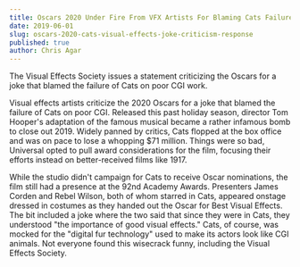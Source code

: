 ```yaml
---
title: Oscars 2020 Under Fire From VFX Artists For Blaming Cats Failure On CGI
date: 2019-06-01
slug: oscars-2020-cats-visual-effects-joke-criticism-response
published: true
author: Chris Agar
---
```


The Visual Effects Society issues a statement criticizing the Oscars for a joke that blamed the failure of Cats on poor CGI work.

Visual effects artists criticize the 2020 Oscars for a joke that blamed the failure of Cats on poor CGI. Released this past holiday season, director Tom Hooper's adaptation of the famous musical became a rather infamous bomb to close out 2019. Widely panned by critics, Cats flopped at the box office and was on pace to lose a whopping \$71 million. Things were so bad, Universal opted to pull award considerations for the film, focusing their efforts instead on better-received films like 1917.

While the studio didn't campaign for Cats to receive Oscar nominations, the film still had a presence at the 92nd Academy Awards. Presenters James Corden and Rebel Wilson, both of whom starred in Cats, appeared onstage dressed in costumes as they handed out the Oscar for Best Visual Effects. The bit included a joke where the two said that since they were in Cats, they understood "the importance of good visual effects." Cats, of course, was mocked for the "digital fur technology" used to make its actors look like CGI animals. Not everyone found this wisecrack funny, including the Visual Effects Society.
